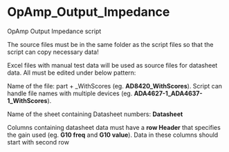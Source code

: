 # OpAmp_Output_Impedance
OpAmp Output Impedance script

The source files must be in the same folder as the script files so that the script can copy necessary data!

Excel files with manual test data will be used as source files for datasheet data. All must be edited under below pattern:

Name of the file: part + _WithScores (eg. **AD8420_WithScores**). 
Script can handle file names with multiple devices (eg. **ADA4627-1_ADA4637-1_WithScores**).

Name of the sheet containing Datasheet numbers: **Datasheet**

Columns containing datasheet data must have a **row Header** that specifies the gain used (eg. **G10 freq** and **G10 value**). Data in these columns should start with second row

